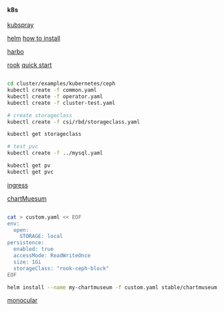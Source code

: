 #### k8s

[kubspray](https://github.com/hyd-raiders/kubespray.git)

[helm](https://helm.sh/)   [how to install](https://github.com/hyd-raiders/Cx/blob/master/docs/c2.runBasic.md#%E7%B2%BE%E8%8B%B1%E7%8B%BC%E4%BA%BA-%E6%B5%B7%E5%B0%94%E5%A7%86helm)

[harbo](https://github.com/hyd-raiders/Cx/blob/master/docs/c1.buildFirst.md#boss-哈珀-habor-企业级镜像管理)

[rook](https://github.com/rook/rook)   [quick start](https://rook.github.io/docs/rook/v1.1/ceph-quickstart.html)

```bash

cd cluster/examples/kubernetes/ceph
kubectl create -f common.yaml
kubectl create -f operator.yaml
kubectl create -f cluster-test.yaml

# create storageclass
kubectl create -f csi/rbd/storageclass.yaml

kubectl get storageclass

# test pvc
kubectl create -f ../mysql.yaml

kubectl get pv 
kubectl get pvc
```

[ingress](..)



[chartMuesum](https://github.com/helm/chartmuseum#helm-chart)  

```bash

cat > custom.yaml << EOF
env:
  open:
    STORAGE: local
persistence:
  enabled: true
  accessMode: ReadWriteOnce
  size: 1Gi
  storageClass: "rook-ceph-block"
EOF

helm install --name my-chartmuseum -f custom.yaml stable/chartmuseum
```



[monocular](https://github.com/helm/monocular)